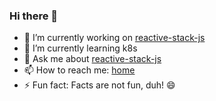 ### Hi there 👋

- 🔭 I’m currently working on [reactive-stack-js](https://github.com/reactive-stack-js)
- 🌱 I’m currently learning k8s
- 💬 Ask me about [reactive-stack-js](https://github.com/reactive-stack-js)
- 📫 How to reach me: [home](http://stojadinovic.net/)
- ⚡ Fun fact: Facts are not fun, duh! 😄

